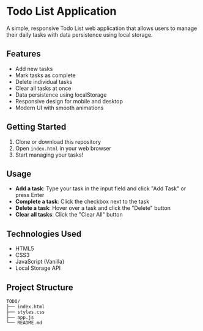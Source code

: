 # Todo List Application

A simple, responsive Todo List web application that allows users to manage their daily tasks with data persistence using local storage.

## Features

- Add new tasks
- Mark tasks as complete
- Delete individual tasks
- Clear all tasks at once
- Data persistence using localStorage
- Responsive design for mobile and desktop
- Modern UI with smooth animations

## Getting Started

1. Clone or download this repository
2. Open `index.html` in your web browser
3. Start managing your tasks!

## Usage

- **Add a task**: Type your task in the input field and click "Add Task" or press Enter
- **Complete a task**: Click the checkbox next to the task
- **Delete a task**: Hover over a task and click the "Delete" button
- **Clear all tasks**: Click the "Clear All" button

## Technologies Used

- HTML5
- CSS3
- JavaScript (Vanilla)
- Local Storage API

## Project Structure

```plaintext
TODO/
├── index.html
├── styles.css
├── app.js
└── README.md
